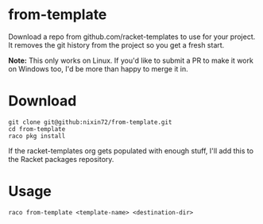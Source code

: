 # from-template 

Download a repo from github.com/racket-templates to use for your project. It removes the git history from the project so you get a fresh start. 

**Note:** This only works on Linux. If you'd like to submit a PR to make it work on Windows too, I'd be more than happy to merge it in.

# Download 
```
git clone git@github:nixin72/from-template.git
cd from-template 
raco pkg install 
```

If the racket-templates org gets populated with enough stuff, I'll add this to the Racket packages repository.

# Usage 
```
raco from-template <template-name> <destination-dir>
```
